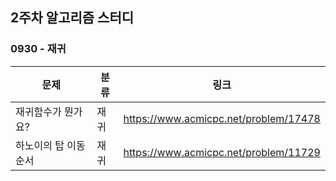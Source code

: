 ## 2주차 알고리즘 스터디  


### 0930 - 재귀

| 문제          | 분류 | 링크                                    |
|-------------|----|---------------------------------------|
| 재귀함수가 뭔가요?  | 재귀 | https://www.acmicpc.net/problem/17478 |
| 하노이의 탑 이동순서 | 재귀 | https://www.acmicpc.net/problem/11729 |